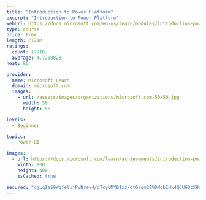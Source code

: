 ```yaml
---
title: "Introduction to Power Platform"
excerpt: "Introduction to Power Platform"
webUrl: https://docs.microsoft.com/en-us/learn/modules/introduction-power-platform/
type: course
price: Free
length: PT21M
ratings:
  count: 17916
  average: 4.7200828
heat: 86

provider:
  name: Microsoft Learn
  domain: microsoft.com
  images:
    - url: /assets/images/organizations/microsoft.com-50x50.jpg
      width: 50
      height: 50

levels:
  - Beginner

topics:
  - Power BI

images:
  - url: https://docs.microsoft.com/learn/achievements/introduction-power-platform-social.png
    width: 800
    height: 400
    isCached: true

secured: "cjLqIaS9WqfelijPvNrev4/gTcyUMYB1xz/dtGrqm28VDMobIHk4Q6UGQcXHeqvJkDKuIUD5exMzQWTHm8fyANvEdjxsWVdm/mgeowdmvN9j6ZdRBA9udAkBmvSgWWXyAiJzDNTNYfDFF+QWcsx8aW+D6rLPdWwRcPbjsjgQZAY+d9tM8qzTCZiw2G3hZqvyTxSOMA+Oj93sXqpJJ3IoGvpCu6ye/Iwa5CHe0jrTqpSjFaRyQJPneZwVjZqos5rhLy6DGsBxL0qCEqLLoPKqTOyX7N3elkdW+M6l1d5K2Y6W/aopYo6JEab2beRwPr/7H5gSwuKHb4gL0uZ7UTA9rCwF8UMWiwYfoTAZt7+mujEUI7LEgu4+S0C5QI9ztSo4FINZ20a6uUXDYFfghmEqpmOfPAKccH2iDEfFXTSQSub5/2YaH5QSqHLCDglwHu8D;rwnF9Db6c35Ve8BgMZVfxw=="
---
```


